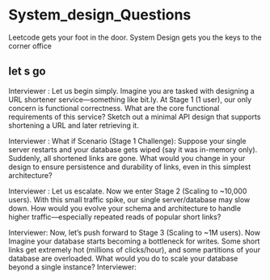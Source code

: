 # System_design_Questions 
Leetcode gets your foot in the door.
System Design gets you the keys to the corner office

##  let s go 
Interviewer :
Let us begin simply. Imagine you are tasked with designing a URL shortener service—something like bit.ly.
At Stage 1 (1 user), our only concern is functional correctness.
What are the core functional requirements of this service?
Sketch out a minimal API design that supports shortening a URL and later retrieving it.


Interviewer :
What if Scenario (Stage 1 Challenge):
Suppose your single server restarts and your database gets wiped (say it was in-memory only). Suddenly, all shortened links are gone.
What would you change in your design to ensure persistence and durability of links, even in this simplest architecture?



Interviewer :
Let us escalate.
Now we enter Stage 2 (Scaling to ~10,000 users). With this small traffic spike, our single server/database may slow down.
How would you evolve your schema and architecture to handle higher traffic—especially repeated reads of popular short links?


Interviewer:
Now, let’s push forward to Stage 3 (Scaling to ~1M users).
Now Imagine your database starts becoming a bottleneck for writes. Some short links get extremely hot (millions of clicks/hour), and some partitions of your database are overloaded.
What would you do to scale your database beyond a single instance?
Interviewer:

